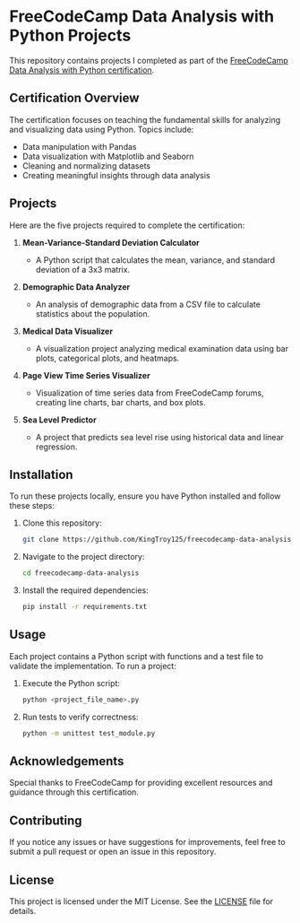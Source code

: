 # FreeCodeCamp Data Analysis with Python Projects

This repository contains projects I completed as part of the [FreeCodeCamp Data Analysis with Python certification](https://www.freecodecamp.org/learn/data-analysis-with-python/).

## Certification Overview

The certification focuses on teaching the fundamental skills for analyzing and visualizing data using Python. Topics include:

- Data manipulation with Pandas
- Data visualization with Matplotlib and Seaborn
- Cleaning and normalizing datasets
- Creating meaningful insights through data analysis

## Projects

Here are the five projects required to complete the certification:

1. **Mean-Variance-Standard Deviation Calculator**
   - A Python script that calculates the mean, variance, and standard deviation of a 3x3 matrix.

2. **Demographic Data Analyzer**
   - An analysis of demographic data from a CSV file to calculate statistics about the population.

3. **Medical Data Visualizer**
   - A visualization project analyzing medical examination data using bar plots, categorical plots, and heatmaps.

4. **Page View Time Series Visualizer**
   - Visualization of time series data from FreeCodeCamp forums, creating line charts, bar charts, and box plots.

5. **Sea Level Predictor**
   - A project that predicts sea level rise using historical data and linear regression.

## Installation

To run these projects locally, ensure you have Python installed and follow these steps:

1. Clone this repository:

   ```bash
   git clone https://github.com/KingTroy125/freecodecamp-data-analysis
   ```

2. Navigate to the project directory:

   ```bash
   cd freecodecamp-data-analysis
   ```

3. Install the required dependencies:

   ```bash
   pip install -r requirements.txt
   ```

## Usage

Each project contains a Python script with functions and a test file to validate the implementation. To run a project:

1. Execute the Python script:

   ```bash
   python <project_file_name>.py
   ```

2. Run tests to verify correctness:

   ```bash
   python -m unittest test_module.py
   ```

## Acknowledgements

Special thanks to FreeCodeCamp for providing excellent resources and guidance through this certification.

## Contributing

If you notice any issues or have suggestions for improvements, feel free to submit a pull request or open an issue in this repository.

## License

This project is licensed under the MIT License. See the [LICENSE](./LICENSE) file for details.
